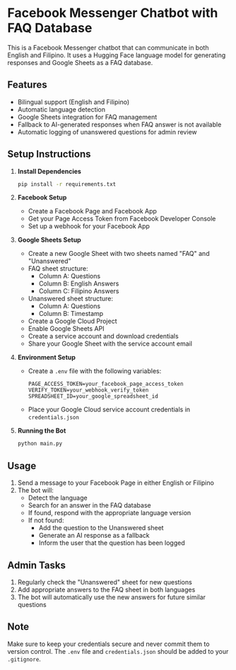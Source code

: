 # Facebook Messenger Chatbot with FAQ Database

This is a Facebook Messenger chatbot that can communicate in both English and Filipino. It uses a Hugging Face language model for generating responses and Google Sheets as a FAQ database.

## Features

- Bilingual support (English and Filipino)
- Automatic language detection
- Google Sheets integration for FAQ management
- Fallback to AI-generated responses when FAQ answer is not available
- Automatic logging of unanswered questions for admin review

## Setup Instructions

1. **Install Dependencies**
   ```bash
   pip install -r requirements.txt
   ```

2. **Facebook Setup**
   - Create a Facebook Page and Facebook App
   - Get your Page Access Token from Facebook Developer Console
   - Set up a webhook for your Facebook App

3. **Google Sheets Setup**
   - Create a new Google Sheet with two sheets named "FAQ" and "Unanswered"
   - FAQ sheet structure:
     - Column A: Questions
     - Column B: English Answers
     - Column C: Filipino Answers
   - Unanswered sheet structure:
     - Column A: Questions
     - Column B: Timestamp
   - Create a Google Cloud Project
   - Enable Google Sheets API
   - Create a service account and download credentials
   - Share your Google Sheet with the service account email

4. **Environment Setup**
   - Create a `.env` file with the following variables:
     ```
     PAGE_ACCESS_TOKEN=your_facebook_page_access_token
     VERIFY_TOKEN=your_webhook_verify_token
     SPREADSHEET_ID=your_google_spreadsheet_id
     ```
   - Place your Google Cloud service account credentials in `credentials.json`

5. **Running the Bot**
   ```bash
   python main.py
   ```

## Usage

1. Send a message to your Facebook Page in either English or Filipino
2. The bot will:
   - Detect the language
   - Search for an answer in the FAQ database
   - If found, respond with the appropriate language version
   - If not found:
     - Add the question to the Unanswered sheet
     - Generate an AI response as a fallback
     - Inform the user that the question has been logged

## Admin Tasks

1. Regularly check the "Unanswered" sheet for new questions
2. Add appropriate answers to the FAQ sheet in both languages
3. The bot will automatically use the new answers for future similar questions

## Note

Make sure to keep your credentials secure and never commit them to version control. The `.env` file and `credentials.json` should be added to your `.gitignore`. 